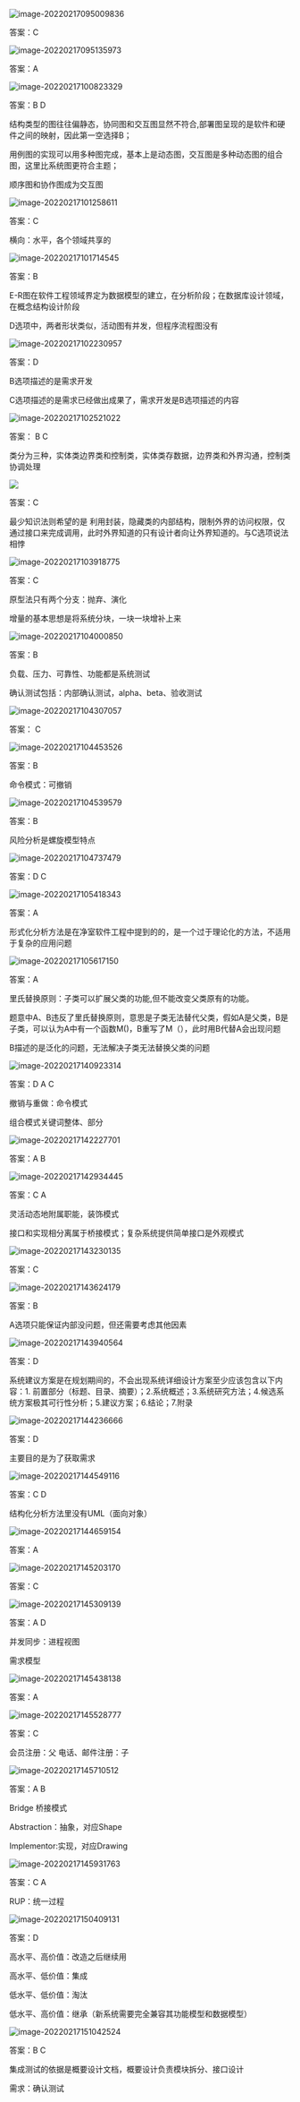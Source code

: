 ![image-20220217095009836](C:\Users\shasha\AppData\Roaming\Typora\typora-user-images\image-20220217095009836.png)

答案：C



![image-20220217095135973](C:\Users\shasha\AppData\Roaming\Typora\typora-user-images\image-20220217095135973.png)

答案：A



![image-20220217100823329](C:\Users\shasha\AppData\Roaming\Typora\typora-user-images\image-20220217100823329.png)

答案：B    D

结构类型的图往往偏静态，协同图和交互图显然不符合,部署图呈现的是软件和硬件之间的映射，因此第一空选择B；

用例图的实现可以用多种图完成，基本上是动态图，交互图是多种动态图的组合图，这里比系统图更符合主题；

顺序图和协作图成为交互图



![image-20220217101258611](C:\Users\shasha\AppData\Roaming\Typora\typora-user-images\image-20220217101258611.png)

答案：C

横向：水平，各个领域共享的



![image-20220217101714545](C:\Users\shasha\AppData\Roaming\Typora\typora-user-images\image-20220217101714545.png)

答案：B

E-R图在软件工程领域界定为数据模型的建立，在分析阶段；在数据库设计领域，在概念结构设计阶段

D选项中，两者形状类似，活动图有并发，但程序流程图没有



![image-20220217102230957](C:\Users\shasha\AppData\Roaming\Typora\typora-user-images\image-20220217102230957.png)

答案：D

B选项描述的是需求开发

C选项描述的是需求已经做出成果了，需求开发是B选项描述的内容



![image-20220217102521022](C:\Users\shasha\AppData\Roaming\Typora\typora-user-images\image-20220217102521022.png)

答案： B C

类分为三种，实体类边界类和控制类，实体类存数据，边界类和外界沟通，控制类协调处理



![](C:\Users\shasha\AppData\Roaming\Typora\typora-user-images\image-20220217103034552.png)

答案：C

最少知识法则希望的是 利用封装，隐藏类的内部结构，限制外界的访问权限，仅通过接口来完成调用，此时外界知道的只有设计者向让外界知道的。与C选项说法相悖



![image-20220217103918775](C:\Users\shasha\AppData\Roaming\Typora\typora-user-images\image-20220217103918775.png)

答案：C

原型法只有两个分支：抛弃、演化

增量的基本思想是将系统分块，一块一块增补上来



![image-20220217104000850](C:\Users\shasha\AppData\Roaming\Typora\typora-user-images\image-20220217104000850.png)

答案：B

负载、压力、可靠性、功能都是系统测试

确认测试包括：内部确认测试，alpha、beta、验收测试

 

![image-20220217104307057](C:\Users\shasha\AppData\Roaming\Typora\typora-user-images\image-20220217104307057.png)

答案： C



![image-20220217104453526](C:\Users\shasha\AppData\Roaming\Typora\typora-user-images\image-20220217104453526.png)

答案：B

命令模式：可撤销



![image-20220217104539579](C:\Users\shasha\AppData\Roaming\Typora\typora-user-images\image-20220217104539579.png)

 答案：B

风险分析是螺旋模型特点



![image-20220217104737479](C:\Users\shasha\AppData\Roaming\Typora\typora-user-images\image-20220217104737479.png)

答案：D  C



![image-20220217105418343](C:\Users\shasha\AppData\Roaming\Typora\typora-user-images\image-20220217105418343.png)

 答案：A

形式化分析方法是在净室软件工程中提到的的，是一个过于理论化的方法，不适用于复杂的应用问题



![image-20220217105617150](C:\Users\shasha\AppData\Roaming\Typora\typora-user-images\image-20220217105617150.png)

答案：A

里氏替换原则：子类可以扩展父类的功能,但不能改变父类原有的功能。

题意中A、B违反了里氏替换原则，意思是子类无法替代父类，假如A是父类，B是子类，可以认为A中有一个函数M()，B重写了M（），此时用B代替A会出现问题

B描述的是泛化的问题，无法解决子类无法替换父类的问题





![image-20220217140923314](C:\Users\shasha\AppData\Roaming\Typora\typora-user-images\image-20220217140923314.png)

答案：D  A C

撤销与重做：命令模式

组合模式关键词整体、部分



![image-20220217142227701](C:\Users\shasha\AppData\Roaming\Typora\typora-user-images\image-20220217142227701.png)

答案：A B



![image-20220217142934445](C:\Users\shasha\AppData\Roaming\Typora\typora-user-images\image-20220217142934445.png)

答案：C  A

灵活动态地附属职能，装饰模式

接口和实现相分离属于桥接模式；复杂系统提供简单接口是外观模式



![image-20220217143230135](C:\Users\shasha\AppData\Roaming\Typora\typora-user-images\image-20220217143230135.png)

答案：C



![image-20220217143624179](C:\Users\shasha\AppData\Roaming\Typora\typora-user-images\image-20220217143624179.png)

答案：B

A选项只能保证内部没问题，但还需要考虑其他因素





![image-20220217143940564](C:\Users\shasha\AppData\Roaming\Typora\typora-user-images\image-20220217143940564.png)

答案：D

系统建议方案是在规划期间的，不会出现系统详细设计方案至少应该包含以下内容：1. 前置部分（标题、目录、摘要）；2.系统概述；3.系统研究方法；4.候选系统方案极其可行性分析；5.建议方案；6.结论；7.附录





![image-20220217144236666](C:\Users\shasha\AppData\Roaming\Typora\typora-user-images\image-20220217144236666.png)

答案：D

主要目的是为了获取需求





![image-20220217144549116](C:\Users\shasha\AppData\Roaming\Typora\typora-user-images\image-20220217144549116.png)

答案：C  D

结构化分析方法里没有UML（面向对象）



![image-20220217144659154](C:\Users\shasha\AppData\Roaming\Typora\typora-user-images\image-20220217144659154.png)

答案：A



![image-20220217145203170](C:\Users\shasha\AppData\Roaming\Typora\typora-user-images\image-20220217145203170.png)

答案：C



![image-20220217145309139](C:\Users\shasha\AppData\Roaming\Typora\typora-user-images\image-20220217145309139.png)

答案：A  D

并发同步：进程视图

需求模型



![image-20220217145438138](C:\Users\shasha\AppData\Roaming\Typora\typora-user-images\image-20220217145438138.png)

答案：A





![image-20220217145528777](C:\Users\shasha\AppData\Roaming\Typora\typora-user-images\image-20220217145528777.png)

答案：C

会员注册：父      电话、邮件注册：子



![image-20220217145710512](C:\Users\shasha\AppData\Roaming\Typora\typora-user-images\image-20220217145710512.png)

答案：A B

Bridge  桥接模式

Abstraction：抽象，对应Shape

Implementor:实现，对应Drawing





![image-20220217145931763](C:\Users\shasha\AppData\Roaming\Typora\typora-user-images\image-20220217145931763.png)

答案：C  A

RUP：统一过程



![image-20220217150409131](C:\Users\shasha\AppData\Roaming\Typora\typora-user-images\image-20220217150409131.png)

答案：D

高水平、高价值：改造之后继续用

高水平、低价值：集成 

低水平、低价值：淘汰

低水平、高价值：继承（新系统需要完全兼容其功能模型和数据模型）





![image-20220217151042524](C:\Users\shasha\AppData\Roaming\Typora\typora-user-images\image-20220217151042524.png)

答案：B  C

集成测试的依据是概要设计文档，概要设计负责模块拆分、接口设计

需求：确认测试 

